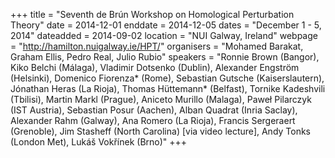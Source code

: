 +++
title = "Seventh de Brún Workshop on Homological Perturbation Theory"
date = 2014-12-01
enddate = 2014-12-05
dates = "December 1 - 5, 2014"
dateadded = 2014-09-02
location = "NUI Galway, Ireland"
webpage = "http://hamilton.nuigalway.ie/HPT/"
organisers = "Mohamed Barakat, Graham Ellis, Pedro Real, Julio Rubio"
speakers = "Ronnie Brown (Bangor), Kiko Belchi (Málaga), Vladimir Dotsenko (Dublin), Alexander Engström (Helsinki), Domenico Fiorenza* (Rome), Sebastian Gutsche (Kaiserslautern), Jónathan Heras (La Rioja), Thomas Hüttemann* (Belfast), Tornike Kadeshvili (Tbilisi), Martin Markl (Prague), Aniceto Murillo (Malaga), Paweł Pilarczyk (IST Austria), Sebastian Posur (Aachen), Alban Quadrat (Inria Saclay), Alexander Rahm (Galway), Ana Romero (La Rioja), Francis Sergeraert (Grenoble), Jim Stasheff (North Carolina) [via video lecture], Andy Tonks (London Met), Lukáš Vokřínek (Brno)"
+++
